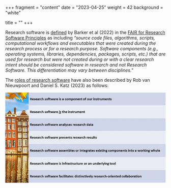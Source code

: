 +++
fragment = "content"
date = "2023-04-25"
weight = 42
background = "white"

title = ""
+++

Research software is [defined](https://doi.org/10.15497/RDA00068) by Barker et al (2022) in the [FAIR for Research Software Principles](https://www.nature.com/articles/s41597-022-01710-x) as including _“source code files, algorithms, scripts, computational workflows and executables that were created during the research process or for a research purpose. Software components (e.g., operating systems, libraries, dependencies, packages, scripts, etc.) that are used for research but were not created during or with a clear research intent should be considered software in research and not Research Software. This differentiation may vary between disciplines."_ 

The [roles of research software](https://doi.org/10.54900/9akm9y5-5ject5y) have also been described by Rob van Nieuwpoort and Daniel S. Katz (2023) as follows:

<div style="text-align:center">
    <img src="RS_roles.jpg" alt="Research software roles">
</div>
